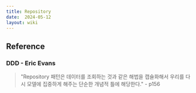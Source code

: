 ```yaml
---
title: Repository
date:  2024-05-12
layout: wiki
---
```


## Reference

### DDD - Eric Evans

> "Repository 패턴은 데이터를 조회하는 것과 같은 해법을 캡슐화해서 우리를 다시 모델에 집중하게 해주는 단순한 개념적 틀에 해당한다." - p156
